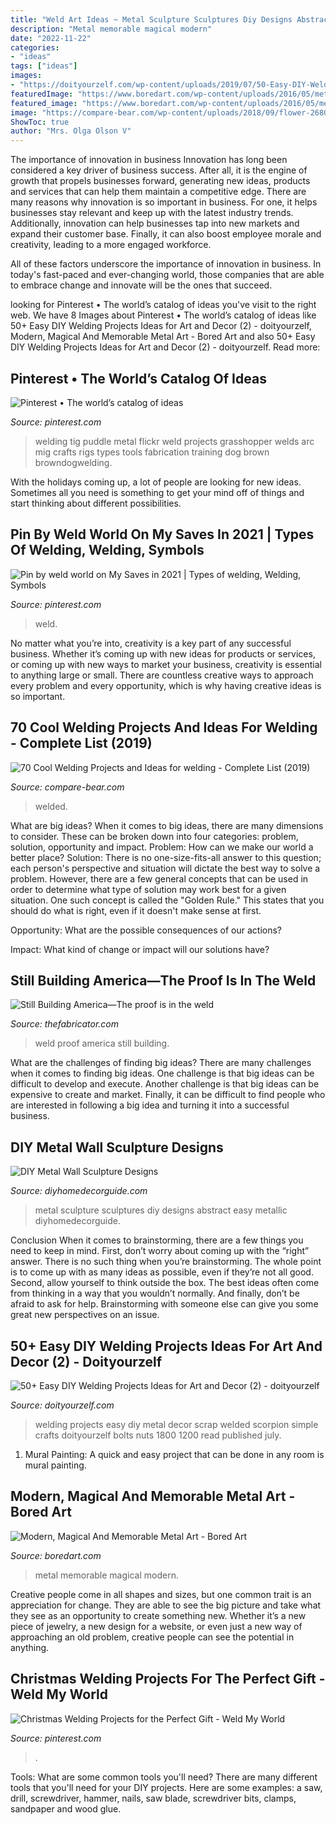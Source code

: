 ```yaml
---
title: "Weld Art Ideas ~ Metal Sculpture Sculptures Diy Designs Abstract Easy Metallic Diyhomedecorguide"
description: "Metal memorable magical modern"
date: "2022-11-22"
categories:
- "ideas"
tags: ["ideas"]
images:
- "https://doityourzelf.com/wp-content/uploads/2019/07/50-Easy-DIY-Welding-Projects-Ideas-for-Art-and-Decor-2.jpg"
featuredImage: "https://www.boredart.com/wp-content/uploads/2016/05/metal-art-15.jpg"
featured_image: "https://www.boredart.com/wp-content/uploads/2016/05/metal-art-15.jpg"
image: "https://compare-bear.com/wp-content/uploads/2018/09/flower-2680966_1280-788x591.jpg"
ShowToc: true
author: "Mrs. Olga Olson V"
---
```



The importance of innovation in business
Innovation has long been considered a key driver of business success. After all, it is the engine of growth that propels businesses forward, generating new ideas, products and services that can help them maintain a competitive edge.
There are many reasons why innovation is so important in business. For one, it helps businesses stay relevant and keep up with the latest industry trends. Additionally, innovation can help businesses tap into new markets and expand their customer base. Finally, it can also boost employee morale and creativity, leading to a more engaged workforce.

All of these factors underscore the importance of innovation in business. In today's fast-paced and ever-changing world, those companies that are able to embrace change and innovate will be the ones that succeed.

	

		
looking for Pinterest • The world’s catalog of ideas you've visit to the right web. We have 8 Images about Pinterest • The world’s catalog of ideas like 50+ Easy DIY Welding Projects Ideas for Art and Decor (2) - doityourzelf, Modern, Magical And Memorable Metal Art - Bored Art and also 50+ Easy DIY Welding Projects Ideas for Art and Decor (2) - doityourzelf. Read more:
		
    
## Pinterest • The World’s Catalog Of Ideas

<img loading=lazy src="https://s-media-cache-ak0.pinimg.com/736x/0b/db/a1/0bdba1f925defe8c4c6a0f2293807519.jpg" onerror="this.onerror=null;this.src='https://tse2.mm.bing.net/th?id=OIP.J7V3fsr5TSeix5U6mDLv2gHaHa&amp;pid=15.1';" alt="Pinterest • The world’s catalog of ideas">

_Source: pinterest.com_

>welding tig puddle metal flickr weld projects grasshopper welds arc mig crafts rigs types tools fabrication training dog brown browndogwelding. 

	

With the holidays coming up, a lot of people are looking for new ideas. Sometimes all you need is something to get your mind off of things and start thinking about different possibilities. 

    
## Pin By Weld World On My Saves In 2021 | Types Of Welding, Welding, Symbols

<img loading=lazy src="https://i.pinimg.com/736x/62/1c/0d/621c0dee7eb9afa09662608a1ba8630d.jpg" onerror="this.onerror=null;this.src='https://tse3.mm.bing.net/th?id=OIP.RO_KyzBx54RCDxI15fyCzwHaGe&amp;pid=15.1';" alt="Pin by weld world on My Saves in 2021 | Types of welding, Welding, Symbols">

_Source: pinterest.com_

>weld. 

	

No matter what you’re into, creativity is a key part of any successful business. Whether it’s coming up with new ideas for products or services, or coming up with new ways to market your business, creativity is essential to anything large or small. There are countless creative ways to approach every problem and every opportunity, which is why having creative ideas is so important.

    
## 70 Cool Welding Projects And Ideas For Welding - Complete List (2019)

<img loading=lazy src="https://compare-bear.com/wp-content/uploads/2018/09/flower-2680966_1280-788x591.jpg" onerror="this.onerror=null;this.src='https://tse4.mm.bing.net/th?id=OIP.Lxwq79eD2nN1kvVN5FRD1AHaFj&amp;pid=15.1';" alt="70 Cool Welding Projects and Ideas for welding - Complete List (2019)">

_Source: compare-bear.com_

>welded. 

	

What are big ideas?
When it comes to big ideas, there are many dimensions to consider. These can be broken down into four categories: problem, solution, opportunity and impact. 
Problem: How can we make our world a better place? 
Solution: There is no one-size-fits-all answer to this question; each person's perspective and situation will dictate the best way to solve a problem. However, there are a few general concepts that can be used in order to determine what type of solution may work best for a given situation. One such concept is called the "Golden Rule." This states that you should do what is right, even if it doesn't make sense at first. 

Opportunity: What are the possible consequences of our actions? 

Impact: What kind of change or impact will our solutions have?

    
## Still Building America—The Proof Is In The Weld

<img loading=lazy src="https://cdn.thefabricator.com/a/still-building-america-the-proof-is-in-the-weld-0.JPG" onerror="this.onerror=null;this.src='https://tse3.mm.bing.net/th?id=OIP.5ebpWIiUp55uBHYoIYtzxAHaEK&amp;pid=15.1';" alt="Still Building America—The proof is in the weld">

_Source: thefabricator.com_

>weld proof america still building. 

	

What are the challenges of finding big ideas?
There are many challenges when it comes to finding big ideas. One challenge is that big ideas can be difficult to develop and execute. Another challenge is that big ideas can be expensive to create and market. Finally, it can be difficult to find people who are interested in following a big idea and turning it into a successful business.

    
## DIY Metal Wall Sculpture Designs

<img loading=lazy src="http://diyhomedecorguide.com/wp-content/uploads/2015/01/Easy-metal-wall-sculpture.jpg" onerror="this.onerror=null;this.src='https://tse3.mm.bing.net/th?id=OIP.YbERLHK69y7uRBkERFtdDgHaHa&amp;pid=15.1';" alt="DIY Metal Wall Sculpture Designs">

_Source: diyhomedecorguide.com_

>metal sculpture sculptures diy designs abstract easy metallic diyhomedecorguide. 

	

Conclusion
When it comes to brainstorming, there are a few things you need to keep in mind. First, don’t worry about coming up with the “right” answer. There is no such thing when you’re brainstorming. The whole point is to come up with as many ideas as possible, even if they’re not all good. Second, allow yourself to think outside the box. The best ideas often come from thinking in a way that you wouldn’t normally. And finally, don’t be afraid to ask for help. Brainstorming with someone else can give you some great new perspectives on an issue.

    
## 50+ Easy DIY Welding Projects Ideas For Art And Decor (2) - Doityourzelf

<img loading=lazy src="https://doityourzelf.com/wp-content/uploads/2019/07/50-Easy-DIY-Welding-Projects-Ideas-for-Art-and-Decor-2.jpg" onerror="this.onerror=null;this.src='https://tse3.mm.bing.net/th?id=OIP.THIj9HFEf8RZ5jAA-dO99AHaLH&amp;pid=15.1';" alt="50+ Easy DIY Welding Projects Ideas for Art and Decor (2) - doityourzelf">

_Source: doityourzelf.com_

>welding projects easy diy metal decor scrap welded scorpion simple crafts doityourzelf bolts nuts 1800 1200 read published july. 

	

1. Mural Painting: A quick and easy project that can be done in any room is mural painting.

    
## Modern, Magical And Memorable Metal Art - Bored Art

<img loading=lazy src="https://www.boredart.com/wp-content/uploads/2016/05/metal-art-15.jpg" onerror="this.onerror=null;this.src='https://tse1.mm.bing.net/th?id=OIP.SV-awikJZ2xyoXzFl_ecPAHaNK&amp;pid=15.1';" alt="Modern, Magical And Memorable Metal Art - Bored Art">

_Source: boredart.com_

>metal memorable magical modern. 

	

Creative people come in all shapes and sizes, but one common trait is an appreciation for change. They are able to see the big picture and take what they see as an opportunity to create something new. Whether it’s a new piece of jewelry, a new design for a website, or even just a new way of approaching an old problem, creative people can see the potential in anything.

    
## Christmas Welding Projects For The Perfect Gift - Weld My World

<img loading=lazy src="https://i.pinimg.com/736x/37/24/49/3724490cdcf16d650e39c1feca01f799--welding-projects-fun.jpg" onerror="this.onerror=null;this.src='https://tse3.mm.bing.net/th?id=OIP.qhhkfEAjgb3E0k5_xay3kQHaHa&amp;pid=15.1';" alt="Christmas Welding Projects for the Perfect Gift - Weld My World">

_Source: pinterest.com_

>. 

	

Tools: What are some common tools you'll need?
There are many different tools that you'll need for your DIY projects. Here are some examples: a saw, drill, screwdriver, hammer, nails, saw blade, screwdriver bits, clamps, sandpaper and wood glue.

